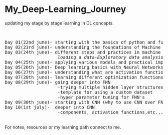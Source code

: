 # My_Deep-Learning_Journey
updating my stage by stage learning in DL concepts.

</br>

<pre>
Day 01(22nd june)- starting with the basics of python and fundamendal mathematics
Day 02(23rd june)- understanding the foundations of Machine learning basic machine learning concepts.
Day 03(24th june)- different steps and practices in machine learning
                    <i>loading a data-Exploratory data analysis-Preprocessing-Model selection-training and evaluation</i>
Day 04(25th june)- applying various models and practical implementation using scikit-learn
Day 05(26th june)- Deep learning basics with Neural Networks and getting started with <b><i>PyTorch</i></b>
Day 06(27th june)- understanding what are activation function and loss function, their types and case specific usage
Day 07(28th june)- learning different optimization functions
Day 08(29th june)- going deeper into FNN
                    -trying multiple hidden layer structures
                    -template for using a custom dataset
                    -hyper parameter tuning for FNN's  
Day 09(30th june)- starting with CNN (why to use CNN over FNN and it's key terms)
Day 10(1st july)-  deeper into CNN
                    -components, activation functions,etc.,.
</pre>
<br>
For notes, resources or my learning path connect to me.
